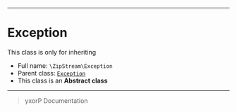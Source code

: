 ***

# Exception

This class is only for inheriting



* Full name: `\ZipStream\Exception`
* Parent class: [`Exception`](../Exception.md)
* This class is an **Abstract class**






***
> yxorP Documentation

